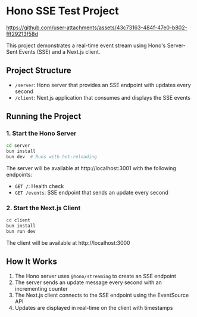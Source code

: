 # Hono SSE Test Project


https://github.com/user-attachments/assets/43c73163-484f-47e0-b802-fff29213f58d



This project demonstrates a real-time event stream using Hono's Server-Sent Events (SSE) and a Next.js client.

## Project Structure

- `/server`: Hono server that provides an SSE endpoint with updates every second
- `/client`: Next.js application that consumes and displays the SSE events

## Running the Project

### 1. Start the Hono Server

```bash
cd server
bun install
bun dev  # Runs with hot-reloading
```

The server will be available at http://localhost:3001 with the following endpoints:
- `GET /`: Health check
- `GET /events`: SSE endpoint that sends an update every second

### 2. Start the Next.js Client

```bash
cd client
bun install
bun run dev
```

The client will be available at http://localhost:3000

## How It Works

1. The Hono server uses `@hono/streaming` to create an SSE endpoint
2. The server sends an update message every second with an incrementing counter
3. The Next.js client connects to the SSE endpoint using the EventSource API
4. Updates are displayed in real-time on the client with timestamps
